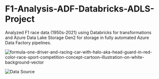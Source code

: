 # F1-Analysis-ADF-Databricks-ADLS-Project
Analyzed F1 race data (1950s-2021) using Databricks for transformations and Azure Data Lake Storage Gen2 for storage in fully automated Azure Data Factory pipelines.


![formula-one-driver-and-racing-car-with-halo-aka-head-guard-in-red-color-race-sport-competition-concept-cartoon-illustration-on-white-background-vector](https://github.com/user-attachments/assets/5b4e3860-2adb-401e-baa7-0771621e5194)



![Data Source](https://github.com/user-attachments/assets/a6af8eec-a653-4009-aace-4b36d8669c1d)
